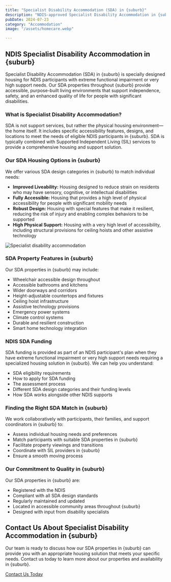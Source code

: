 ```yaml
---
title: "Specialist Disability Accommodation (SDA) in {suburb}"
description: "NDIS-approved Specialist Disability Accommodation in {suburb} designed for individuals with extreme functional impairment or very high support needs. Our SDA properties provide accessible, safe, and tailored living environments to enhance independence and quality of life."
pubDate: 2024-07-23
category: "Accommodation"
image: "/assets/homecare.webp"

---
```


## NDIS Specialist Disability Accommodation in {suburb}

Specialist Disability Accommodation (SDA) in {suburb} is specially designed housing for NDIS participants with extreme functional impairment or very high support needs. Our SDA properties throughout {suburb} provide accessible, purpose-built living environments that support independence, safety, and an enhanced quality of life for people with significant disabilities.

### What is Specialist Disability Accommodation?

SDA is not support services, but rather the physical housing environment—the home itself. It includes specific accessibility features, designs, and locations to meet the needs of eligible NDIS participants in {suburb}. SDA is typically combined with Supported Independent Living (SIL) services to provide a comprehensive housing and support solution.

### Our SDA Housing Options in {suburb}

We offer various SDA design categories in {suburb} to match individual needs:

- **Improved Liveability:** Housing designed to reduce strain on residents who may have sensory, cognitive, or intellectual disabilities
- **Fully Accessible:** Housing that provides a high level of physical accessibility for people with significant mobility needs
- **Robust Design:** Housing with special features that make it resilient, reducing the risk of injury and enabling complex behaviors to be supported
- **High Physical Support:** Housing with a very high level of accessibility, including structural provisions for ceiling hoists and other assistive technology

![Specialist disability accommodation](/assets/accessible-bathroom.webp)

### SDA Property Features in {suburb}

Our SDA properties in {suburb} may include:

- Wheelchair accessible design throughout
- Accessible bathrooms and kitchens
- Wider doorways and corridors
- Height-adjustable countertops and fixtures
- Ceiling hoist infrastructure
- Assistive technology provisions
- Emergency power systems
- Climate control systems
- Durable and resilient construction
- Smart home technology integration

### NDIS SDA Funding

SDA funding is provided as part of an NDIS participant's plan when they have extreme functional impairment or very high support needs requiring a specialized housing solution in {suburb}. We can help you understand:

- SDA eligibility requirements
- How to apply for SDA funding
- The assessment process
- Different SDA design categories and their funding levels
- How SDA works alongside other NDIS supports

### Finding the Right SDA Match in {suburb}

We work collaboratively with participants, their families, and support coordinators in {suburb} to:

- Assess individual housing needs and preferences
- Match participants with suitable SDA properties in {suburb}
- Facilitate property viewings and transitions
- Coordinate with SIL providers in {suburb}
- Ensure a smooth moving process

### Our Commitment to Quality in {suburb}

Our SDA properties in {suburb} are:

- Registered with the NDIS
- Compliant with all SDA design standards
- Regularly maintained and updated
- Located in accessible community areas throughout {suburb}
- Designed with input from disability specialists

## Contact Us About Specialist Disability Accommodation in {suburb}

Our team is ready to discuss how our SDA properties in {suburb} can provide you with an appropriate housing solution that meets your specific needs. Contact us today to learn more about our properties and availability in {suburb}.

[Contact Us Today](/contact)
